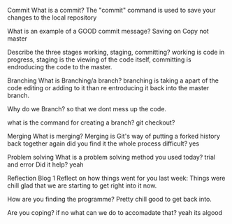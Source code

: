 Commit
What is a commit? The "commit" command is used to save your changes to the local repository

What is an example of a GOOD commit message? Saving on Copy not master 

Describe the three stages working, staging, committing? working is code in progress, staging is the viewing of the code itself, committing is endroducing the code to the master.

Branching
What is Branching/a branch? branching is taking a apart of the code editing or adding to it than re entroducing it back into the master branch.

Why do we Branch? so that we dont mess up the code.

what is the command for creating a branch? git checkout?


Merging
What is merging? Merging is Git's way of putting a forked history back together again
did you find it the whole process difficult? yes

Problem solving
What is a problem solving method you used today? trial and error 
Did it help? yeah 


Reflection Blog 1
Reflect on how things went for you last week: Things were chill glad that we are starting to get right into it now.

How are you finding the programme? Pretty chill good to get back into.

Are you coping? if no what can we do to accomadate that? yeah its algood